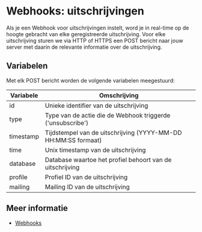 # Webhooks: uitschrijvingen

Als je een Webhook voor uitschrijvingen instelt, word je in real-time op de hoogte
gebracht van elke geregistreerde uitschrijving. Voor elke uitschrijving sturen we via HTTP of 
HTTPS een POST bericht naar jouw server met daarin de relevante 
informatie over de uitschrijving.

## Variabelen

Met elk POST bericht worden de volgende variabelen meegestuurd:

| Variabele  | Omschrijving                                             |
|------------|----------------------------------------------------------|
| id         | Unieke identifier van de uitschrijving                   |
| type       | Type van de actie die de Webhook triggerde ('unsubscribe')  |
| timestamp  | Tijdstempel van de uitschrijving (YYYY-MM-DD HH:MM:SS formaat)  |
| time       | Unix timestamp van de uitschrijving                      |
| database   | Database waartoe het profiel behoort van de uitschrijving|
| profile    | Profiel ID van de uitschrijving                          |
| mailing    | Mailing ID van de uitschrijving                          |

## Meer informatie

* [Webhooks](./webhooks)
